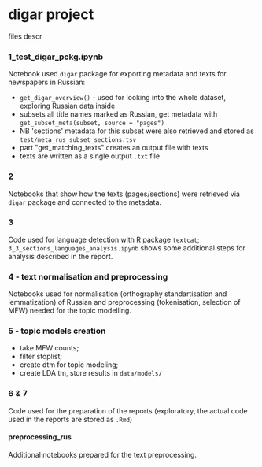 # digar project

files descr  

### 1_test_digar_pckg.ipynb
Notebook used `digar` package for exporting metadata and texts for newspapers in Russian:  
* `get_digar_overview()`  - used for looking into the whole dataset, exploring Russian data inside  
* subsets all title names marked as Russian, get metadata with `get_subset_meta(subset, source = "pages")`
* NB 'sections' metadata for this subset were also retrieved and stored as `test/meta_rus_subset_sections.tsv`  
* part "get_matching_texts" creates an output file with texts  
* texts are written as a single output `.txt` file  
  
### 2
Notebooks that show how the texts (pages/sections) were retrieved via `digar` package and connected to the metadata.  
  
### 3
Code used for language detection with R package `textcat`; `3_3_sections_languages_analysis.ipynb` shows some additional steps for analysis described in the report.

### 4 - text normalisation and preprocessing
Notebooks used for normalisation (orthography standartisation and lemmatization) of Russian and preprocessing (tokenisation, selection of MFW) needed for the topic modelling.  

### 5 - topic models creation
* take MFW counts;  
* filter stoplist;  
* create dtm for topic modeling;  
* create LDA tm, store results in `data/models/`  

### 6 & 7
Code used for the preparation of the reports (exploratory, the actual code used in the reports are stored as `.Rmd`)

#### preprocessing_rus
Additional notebooks prepared for the text preprocessing.
